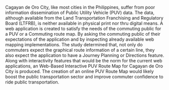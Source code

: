 Cagayan de Oro City, like most cities in the Philippines, suffer from poor information dissemination of Public Utility Vehicle (PUV) data. The data, although available from the Land Transportation Franchising and Regulatory Board (LTFRB), is neither available in physical print nor thru digital means. A web application is created to satisfy the needs of the commuting public for a PUV or a Commuting route map. By asking the commuting public of their expectations of the application and by inspecting already available web mapping implementations. The study determined that, not only do commuters expect the graphical route information of a certain line, they also expect the application to have a Journey Planning or Directions feature. Along with interactivity features that would be the norm for the current web applications, an Web-Based Interactive PUV Route Map for Cagayan de Oro City is produced. The creation of an online PUV Route Map would likely boost the public transportation sector and improve commuter confidence to ride public transportation.
